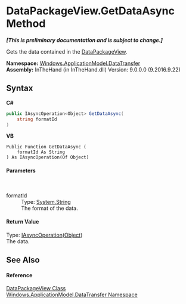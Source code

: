 # DataPackageView.GetDataAsync Method 
 _**\[This is preliminary documentation and is subject to change.\]**_

Gets the data contained in the <a href="T_Windows_ApplicationModel_DataTransfer_DataPackageView">DataPackageView</a>.

**Namespace:**&nbsp;<a href="N_Windows_ApplicationModel_DataTransfer">Windows.ApplicationModel.DataTransfer</a><br />**Assembly:**&nbsp;InTheHand (in InTheHand.dll) Version: 9.0.0.0 (9.2016.9.22)

## Syntax

**C#**<br />
``` C#
public IAsyncOperation<Object> GetDataAsync(
	string formatId
)
```

**VB**<br />
``` VB
Public Function GetDataAsync ( 
	formatId As String
) As IAsyncOperation(Of Object)
```


#### Parameters
&nbsp;<dl><dt>formatId</dt><dd>Type: <a href="http://msdn2.microsoft.com/en-us/library/s1wwdcbf" target="_blank">System.String</a><br />The format of the data.</dd></dl>

#### Return Value
Type: <a href="T_Windows_Foundation_IAsyncOperation_1">IAsyncOperation</a>(<a href="http://msdn2.microsoft.com/en-us/library/e5kfa45b" target="_blank">Object</a>)<br />The data.

## See Also


#### Reference
<a href="T_Windows_ApplicationModel_DataTransfer_DataPackageView">DataPackageView Class</a><br /><a href="N_Windows_ApplicationModel_DataTransfer">Windows.ApplicationModel.DataTransfer Namespace</a><br />